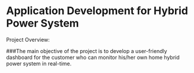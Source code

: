 # Application Development for Hybrid Power System
Project Overview: 

###The main objective of the project is to develop a user-friendly dashboard for the customer who can monitor his/her own home hybrid power system in real-time.

